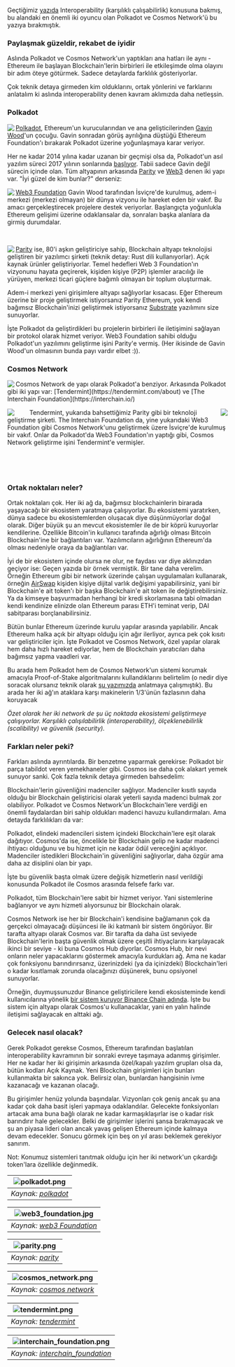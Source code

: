 Geçtiğimiz [yazıda](/genel/2019/05/07/bir-Blockchain-digeri-ile-konusur-mu.html) Interoperability (karşılıklı çalışabilirlik) konusuna bakmış, bu alandaki en önemli iki oyuncu olan Polkadot ve Cosmos Network'ü bu yazıya bırakmıştık. 

### Paylaşmak güzeldir, rekabet de iyidir

Aslında Polkadot ve Cosmos Network'un yaptıkları ana hatları ile aynı - Ethereum ile başlayan Blockchain'lerin birbirleri ile etkileşimde olma olayını bir adım öteye götürmek. Sadece detaylarda farklılık gösteriyorlar. 

Çok teknik detaya girmeden kim olduklarını, ortak yönlerini ve farklarını anlatalım ki aslında interoperability denen kavram aklımızda daha netleşsin. 

### Polkadot

<img align="left" src="/assets/polkadot_v1.png">

[Polkadot](https://polkadot.network/), Ethereum'un kurucularından ve ana gelişticilerinden [Gavin Wood](http://gavwood.com/)'un çocuğu. Gavin sonradan görüş ayrılığına düştüğü Ethereum Foundation'ı bırakarak Polkadot üzerine yoğunlaşmaya karar veriyor. 

Her ne kadar 2014 yılına kadar uzanan bir geçmişi olsa da, Polkadot'un asıl yazılım süreci 2017 yılının sonlarında [başlıyor](https://medium.com/polkadot-network/polkadot-2018-recap-677dab3e995b). Tabii sadece Gavin değil sürecin içinde olan. Tüm altyapının arkasında [Parity](https://www.parity.io/) ve [Web3](https://web3.foundation/) denen iki yapı var. "İyi güzel de kim bunlar?" derseniz:

<img align="left" src="/assets/web3_foundation_v1.jpg">

[Web3 Foundation](https://web3.foundation/) Gavin Wood tarafından İsviçre'de kurulmuş, adem-i merkezi (merkezi olmayan) bir dünya vizyonu ile hareket eden bir vakıf. Bu amacı gerçekleştirecek projelere destek veriyorlar. Başlangıçta yoğunlukla Ethereum gelişimi üzerine odaklansalar da, sonraları başka alanlara da girmiş durumdalar. 



&nbsp;
&nbsp;
&nbsp;
&nbsp;
&nbsp;
&nbsp;

<img align="left" src="/assets/parity_v1.png">

[Parity](https://www.parity.io/) ise, 80'i aşkın geliştiriciye sahip, Blockchain altyapı teknolojisi geliştiren bir yazılımcı şirketi (teknik detay: Rust dili kullanıyorlar). Açık kaynak ürünler geliştiriyorlar. Temel hedefleri Web 3 Foundation'ın vizyonunu hayata geçirerek, kişiden kişiye (P2P) işlemler aracılığı ile yürüyen, merkezi ticari güçlere bağımlı olmayan bir toplum oluşturmak. 

Adem-i merkezi yeni girişimlere altyapı sağlıyorlar kısacası. Eğer Ethereum üzerine bir proje geliştirmek istiyorsanız Parity Ethereum, yok kendi bağımsız Blockchain'inizi geliştirmek istiyorsanız [Substrate](https://www.parity.io/substrate) yazılımını size sunuyorlar. 

İşte Polkadot da geliştirdikleri bu projelerin birbirleri ile iletişimini sağlayan bir protokol olarak hizmet veriyor. Web3 Foundation sahibi olduğu Polkadot'un yazılımını geliştirme işini Parity'e vermiş. (Her ikisinde de Gavin Wood'un olmasının bunda payı vardır elbet :)).  

### Cosmos Network

<img align="left" src="/assets/cosmos_network_v2.png">
Cosmos Network de yapı olarak Polkadot'a benziyor. Arkasında Polkadot gibi iki yapı var: [Tendermint](https://tendermint.com/about) ve [The Interchain Foundation](https://interchain.io/)

&nbsp;
&nbsp;
&nbsp;
&nbsp;
<img align="left" src="/assets/tendermint_v1.png"><img align="right" src="/assets/interchain_foundation_v2.png">
Tendermint, yukarıda bahsettiğimiz Parity gibi bir teknoloji geliştirme şirketi. The Interchain Foundation da, yine yukarıdaki Web3 Foundation gibi Cosmos Network'unu geliştirmek üzere İsviçre'de kurulmuş bir vakıf. Onlar da Polkadot'da Web3 Foundation'ın yaptığı gibi, Cosmos Network geliştirme işini Tendermint'e vermişler. 

&nbsp;

&nbsp;


### Ortak noktaları neler?

Ortak noktaları çok. Her iki ağ da, bağımsız blockchainlerin birarada yaşayacağı bir ekosistem yaratmaya çalışıyorlar. Bu ekosistemi yaratırken, dünya sadece bu ekosistemlerden oluşacak diye düşünmüyorlar doğal olarak. Diğer büyük şu an mevcut ekosistemler ile de bir köprü kuruyorlar kendilerine. Özellikle Bitcoin'in kullanıcı tarafında ağırlığı olması Bitcoin Blockchain'ine bir bağlantıları var. Yazılımcıların ağırlığının Ethereum'da olması nedeniyle oraya da bağlantıları var. 

İyi de bir ekosistem içinde olursa ne olur, ne faydası var diye aklınızdan geçiyor ise: Geçen yazıda bir örnek vermiştik. Bir tane daha verelim. Örneğin Ethereum gibi bir network üzerinde çalışan uygulamaları kullanarak, örneğin [AirSwap](https://www.airswap.io/) kişiden kişiye dijital varlık değişimi yapabilirsiniz, yani bir Blockchain'e ait token'ı bir başka Blockchain'e ait token ile değiştirebilirsiniz. Ya da kimseye başvurmadan herhangi bir kredi skorlamasına tabi olmadan kendi kendinize elinizde olan Ethereum parası ETH'i teminat verip,  DAI sabitparası borçlanabilirsiniz. 

Bütün bunlar Ethereum üzerinde kurulu yapılar arasında yapılabilir. Ancak Ethereum halka açık bir altyapı olduğu için ağır ilerliyor, ayrıca pek çok kısıtı var geliştiriciler için. İşte Polkadot ve Cosmos Network, özel yapılar olarak hem daha hızlı hareket ediyorlar, hem de Blockchain yaratıcıları daha bağımsız yapma vaadleri var. 

Bu arada hem Polkadot hem de Cosmos Network'un sistemi korumak amacıyla Proof-of-Stake algoritmalarını kullandıklarını belirtelim (o nedir diye soracak olursanız teknik olarak [şu yazımızda](/genel/2018/11/01/Proof-of-Workun-rakipleri-kimler.html) anlatmaya çalışmıştık). Bu arada her iki ağ'ın ataklara karşı makinelerin 1/3'ünün fazlasının daha koruyacak 

*Özet olarak her iki network de şu üç noktada ekosistemi geliştirmeye çalışıyorlar. Karşılıklı çalışılabilirlik (interoperability), ölçeklenebilirlik (scalibility) ve güvenlik (security).*

### Farkları neler peki?
Farkları aslında ayrıntılarda. Bir benzetme yaparmak gerekirse: Polkadot bir parça tabildot veren yemekhaneler gibi. Cosmos ise daha çok alakart yemek sunuyor sanki. Çok fazla teknik detaya girmeden bahsedelim: 

Blockchain'lerin güvenliğini madenciler sağlıyor. Madenciler kısıtlı sayıda olduğu bir Blockchain geliştiricisi olarak yeterli sayıda madenci bulmak zor olabiliyor. Polkadot ve Cosmos Network'un Blockchain'lere verdiği en önemli faydalardan biri sahip oldukları madenci havuzu kullandırmaları. Ama detayda farklılıkları da var: 

Polkadot, elindeki madencileri sistem içindeki Blockchain'lere eşit olarak dağıtıyor. Cosmos'da ise, öncelikle bir Blockchain gelip ne kadar madenci ihtiyacı olduğunu ve bu hizmet için ne kadar ödül vereceğini açıklıyor. Madenciler istedikleri Blockchain'in güvenliğini sağlıyorlar, daha özgür ama daha az disiplini olan bir yapı. 

İşte bu güvenlik başta olmak üzere değişik hizmetlerin nasıl verildiği konusunda Polkadot ile Cosmos arasında felsefe farkı var. 

Polkadot, tüm Blockchain'lere sabit bir hizmet veriyor. Yani sistemlerine bağlanıyor ve aynı hizmeti alıyorsunuz bir Blockchain olarak. 

Cosmos Network ise her bir Blockchain'i kendisine bağlamanın çok da gerçekci olmayacağı düşüncesi ile iki katmanlı bir sistem öngörüyor. Bir tarafta altyapı olarak Cosmos var. Bir tarafta da daha üst seviyede Blockchain'lerin başta güvenlik olmak üzere çeşitli ihtiyaçlarını karşılayacak ikinci bir seviye - ki buna Cosmos Hub diyorlar. Cosmos Hub, bir nevi onların neler yapacaklarını göstermek amacıyla kurdukları ağ. Ama ne kadar çok fonksiyonu barındırırsanız, üzerinizdeki (ya da içinizdeki) Blockchain'leri o kadar kısıtlamak zorunda olacağınızı düşünerek, bunu opsiyonel sunuyorlar. 

Örneğin, duymuşsunuzdur Binance geliştiricilere kendi ekosisteminde kendi kullanıcılarına yönelik [bir sistem kuruyor Binance Chain adında](https://cointelegraph.com/news/binance-chain-launches-firm-expects-to-execute-mainnet-swap-on-april-23). İşte bu sistem için altyapı olarak Cosmos'u kullanacaklar, yani en yalın halinde iletişimi sağlayacak en alttaki ağı. 

### Gelecek nasıl olacak?

Gerek Polkadot gerekse Cosmos, Ethereum tarafından başlatılan interoperability kavramının bir sonraki evreye taşımaya adanmış girişimler. Her ne kadar her iki girişimin arkasında özel/kapalı yazılım grupları olsa da, bütün kodları Açık Kaynak. Yeni Blockchain girişimleri için bunları kullanmakta bir sakınca yok. Belirsiz olan, bunlardan hangisinin ivme kazanacağı ve kazanan olacağı. 

Bu girişimler henüz yolunda başındalar. Vizyonları çok geniş ancak şu ana kadar çok daha basit işleri yapmaya odaklandılar. Gelecekte fonksiyonları artacak ama buna bağlı olarak ne kadar karmaşıklaşırlar ise o kadar risk barındırır hale gelecekler. Belki de girişimler işlerini şansa bırakmayacak ve şu an piyasa lideri olan ancak yavaş gelişen Ethereum içinde kalmaya devam edecekler. Sonucu görmek için beş on yıl arası beklemek gerekiyor sanırım. 

Not: Konumuz sistemleri tanıtmak olduğu için her iki network'un çıkardığı token'lara özellikle değinmedik. 



| ![polkadot.png](/assets/polkadot.png) | 
|:--:| 
| *Kaynak: [polkadot](https://polkadot.network/)* |

| ![web3_foundation.jpg](/assets/web3_foundation.jpg) | 
|:--:| 
| *Kaynak: [web3 Foundation](https://web3.foundation/)* |


| ![parity.png](/assets/parity.png) | 
|:--:| 
| *Kaynak: [parity](https://www.parity.io/)* |


| ![cosmos_network.png](/assets/cosmos_network.png) | 
|:--:| 
| *Kaynak: [cosmos network](https://cosmos.network/)* |


| ![tendermint.png](/assets/tendermint.png) | 
|:--:| 
| *Kaynak: [tendermint](https://tendermint.com/)* |

| ![interchain_foundation.png](/assets/interchain_foundation.png) | 
|:--:| 
| *Kaynak: [interchain_foundation](https://interchain.io/)* |
